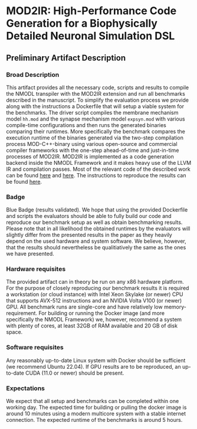 
# MOD2IR: High-Performance Code Generation for a Biophysically Detailed Neuronal Simulation DSL

## Preliminary Artifact Description

### Broad Description

This artifact provides all the necessary code, scripts and results to compile the NMODL transpiler with the MOD2IR extension and run all benchmarks described in the manuscript. To simplify the evaluation process we provide along with the instructions a Dockerfile that will setup a viable system for the benchmarks. The driver script compiles the membrane mechanism model `hh.mod` and the synapse mechanism model `expsyn.mod` with various compile-time configurations and then runs the generated binaries comparing their runtimes. More specifically the benchmark compares the execution runtime of the binaries generated via the two-step compilation process MOD-C++-binary using various open-source and commercial compiler frameworks with the one-step ahead-of-time and just-in-time processes of MOD2IR. MOD2IR is implemented as a code generation backend inside the NMODL Framework and it makes heavy use of the LLVM IR and compilation passes. Most of the relevant code of the described work can be found [here](https://github.com/BlueBrain/nmodl/tree/llvm/src/codegen/llvm) and [here](https://github.com/BlueBrain/nmodl/tree/llvm/test/benchmark). The instructions to reproduce the results can be found [here](https://github.com/BlueBrain/nmodl/blob/a0c84f9d12b560bd7cddc2e74121027aac02cbe7/docs/CC2023/README.md).

### Badge

Blue Badge (results validated). We hope that using the provided Dockerfile and scripts the
evaluators should be able to fully build our code and reproduce our benchmark setup as well as
obtain benchmarking results. Please note that in all likelihood the obtained runtimes by the
evaluators will slightly differ from the presented results in the paper as they heavily depend on
the used hardware and system software. We believe, however, that the results should nevertheless be
qualitiatively the same as the ones we have presented.

### Hardware requisites

The provided artifact can in theory be run on any x86 hardware platform. For the purpose of closely reproducing our benchmark results it is required a workstation (or cloud instance) with Intel Xeon Skylake (or newer) CPU that supports AVX-512 instructions and an NVIDIA Volta V100 (or newer) GPU. All benchmark runs are single-core and have relatively low memory-requirement. For building or running the Docker image (and more specifically the NMODL Framework) we, however, recommend a system with plenty of cores, at least 32GB of RAM available and 20 GB of disk space.

### Software requisites

Any reasonably up-to-date Linux system with Docker should be sufficient (we recommend Ubuntu 22.04). If GPU results are to be reproduced, an up-to-date CUDA (11.0 or newer) should be present.


### Expectations

We expect that all setup and benchmarks can be completed within one working day. The expected time for
building or pulling the docker image is around 10 minutes using a modern multicore system with a stable
internet connection. The expected runtime of the benchmarks is around 5 hours.
